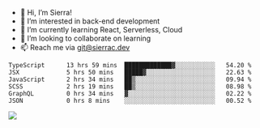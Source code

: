 - 👋 Hi, I’m Sierra!
- 👀 I’m interested in back-end development
- 🌱 I’m currently learning React, Serverless, Cloud
- 💞️ I’m looking to collaborate on learning
- 📫 Reach me via git@sierrac.dev

<!--START_SECTION:waka-->

```text
TypeScript      13 hrs 59 mins  █████████████▓░░░░░░░░░░░   54.20 %
JSX             5 hrs 50 mins   █████▓░░░░░░░░░░░░░░░░░░░   22.63 %
JavaScript      2 hrs 34 mins   ██▒░░░░░░░░░░░░░░░░░░░░░░   09.94 %
SCSS            2 hrs 19 mins   ██▒░░░░░░░░░░░░░░░░░░░░░░   08.98 %
GraphQL         0 hrs 34 mins   ▓░░░░░░░░░░░░░░░░░░░░░░░░   02.22 %
JSON            0 hrs 8 mins    ░░░░░░░░░░░░░░░░░░░░░░░░░   00.52 %
```

<!--END_SECTION:waka-->


![](https://hit.yhype.me/github/profile?user_id=7351311)
